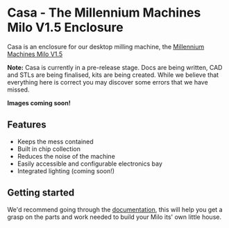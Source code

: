 # Casa - The Millennium Machines Milo V1.5 Enclosure

Casa is an enclosure for our desktop milling machine, the [Millennium Machines Milo V1.5](https://github.com/MillenniumMachines/Milo-v1.5)

**Note:** Casa is currently in a pre-release stage. Docs are being written, CAD and STLs are being finalised, kits are being created. While we believe that everything here is correct you may discover some errors that we have missed.

**Images coming soon!**

## Features

- Keeps the mess contained
- Built in chip collection
- Reduces the noise of the machine
- Easily accessible and configurable electronics bay
- Integrated lighting (coming soon!)

## Getting started

We'd recommend going through the [documentation](https://millenniummachines.github.io/docs/), this will help you get a grasp on the parts and work needed to build your Milo its' own little house.
